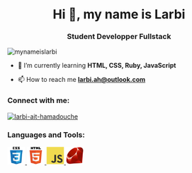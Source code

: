 <h1 align="center">Hi 👋, my name is Larbi</h1>
<h3 align="center">Student Developper Fullstack</h3>

<p align="left"> <img src="https://komarev.com/ghpvc/?username=mynameislarbi&label=Profile%20views&color=0e75b6&style=flat" alt="mynameislarbi" /> </p>

- 🌱 I’m currently learning **HTML, CSS, Ruby, JavaScript**

- 📫 How to reach me **larbi.ah@outlook.com**

<h3 align="left">Connect with me:</h3>
<p align="left">
<a href="https://linkedin.com/in/larbi-ait-hamadouche" target="blank"><img align="center" src="https://raw.githubusercontent.com/rahuldkjain/github-profile-readme-generator/master/src/images/icons/Social/linked-in-alt.svg" alt="larbi-ait-hamadouche" height="30" width="40" /></a>
</p>

<h3 align="left">Languages and Tools:</h3>
<p align="left"> <a href="https://www.w3schools.com/css/" target="_blank" rel="noreferrer"> <img src="https://raw.githubusercontent.com/devicons/devicon/master/icons/css3/css3-original-wordmark.svg" alt="css3" width="40" height="40"/> </a> <a href="https://www.w3.org/html/" target="_blank" rel="noreferrer"> <img src="https://raw.githubusercontent.com/devicons/devicon/master/icons/html5/html5-original-wordmark.svg" alt="html5" width="40" height="40"/> </a> <a href="https://developer.mozilla.org/en-US/docs/Web/JavaScript" target="_blank" rel="noreferrer"> <img src="https://raw.githubusercontent.com/devicons/devicon/master/icons/javascript/javascript-original.svg" alt="javascript" width="40" height="40"/> </a> <a href="https://www.ruby-lang.org/en/" target="_blank" rel="noreferrer"> <img src="https://raw.githubusercontent.com/devicons/devicon/master/icons/ruby/ruby-original.svg" alt="ruby" width="40" height="40"/> </a> </p>
